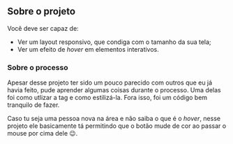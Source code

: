 ## Sobre o projeto

Você deve ser capaz de:

- Ver um layout responsivo, que condiga com o tamanho da sua tela;
- Ver um efeito de _hover_ em elementos interativos.

### Sobre o processo

Apesar desse projeto ter sido um pouco parecido com outros que eu já havia feito, pude aprender algumas coisas durante o processo. Uma delas foi como utlizar a tag <picture> e como estilizá-la. Fora isso, foi um código bem tranquilo de fazer. 

Caso tu seja uma pessoa nova na área e não saiba o que é o _hover_, nesse projeto ele basicamente tá permitindo que o botão mude de cor ao passar o mouse por cima dele :wink:.
